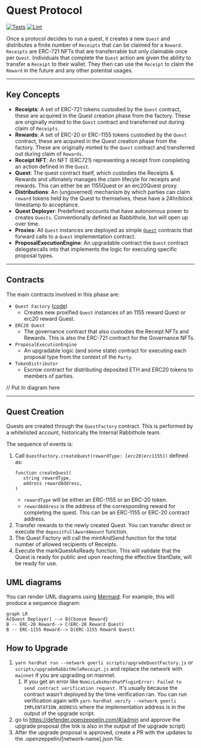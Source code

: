 # Quest Protocol
[![Tests](https://github.com/rabbitholegg/quest-protocol/workflows/Tests/badge.svg)](https://github.com/rabbitholegg/quest-protocol/actions?query=workflow%3ATests)
[![Lint](https://github.com/rabbitholegg/quest-protocol/workflows/Lint/badge.svg)](https://github.com/rabbitholegg/quest-protocol/actions?query=workflow%3ALint)


Once a protocol decides to run a quest, it creates a new `Quest` and distributes a finite number of `Receipts` that can be claimed for a `Reward`. `Receipts` are ERC-721 NFTs that are transferrable but only claimable once per `Quest`. Individuals that complete the `Quest` action are given the abliity to transfer a `Receipt` to their wallet. They then can use the `Receipt` to claim the `Reward` in the future and any other potential usages.

---

## Key Concepts

- **Receipts**: A set of ERC-721 tokens custodied by the `Quest` contract, these are acquired in the Quest creation phase from the factory. These are originally minted to the `Quest` contract and transferred out during claim of `Receipts`.
- **Rewards**: A set of ERC-20 or ERC-1155 tokens custodied by the `Quest` contract, these are acquired in the Quest creation phase from the factory. These are originally minted to the `Quest` contract and transferred out during claim of `Rewards`.
- **Receipt NFT**: An NFT (ERC721) representing a receipt from completing an action defined in the `Quest`.
- **Quest**: The quest contract itself, which custodies the Receipts & Rewards and ultimately manages the claim lifecyle for receipts and rewards. This can either be an 1155Quest or an erc20Quest proxy.
- **Distributions**: An (ungoverned) mechanism by which parties can claim `reward` tokens held by the Quest to themselves, these have a 24hr/block timestamp to acceptance.
- **Quest Deployer**: Predefined accounts that have autonomous power to creates `Quests`. Conventionally defined as Rabbithole, but will open up over time.
- **Proxies**: All `Quest` instances are deployed as simple [`Quest`](../contracts/utils/Proxy.sol) contracts that forward calls to a `Quest` implementation contract.
- **ProposalExecutionEngine**: An upgradable contract the `Quest` contract delegatecalls into that implements the logic for executing specific proposal types.

---

## Contracts

The main contracts involved in this phase are:

- `Quest Factory` ([code](../contracts/quests/QuestFactory.sol))
  - Creates new proxified `Quest` instances of an 1155 reward Quest or erc20 reward Quest.
- `ERC20 Quest`
  - The governance contract that also custodies the Receipt NFTs and Rewards. This is also the ERC-721 contract for the Governance NFTs.
- `ProposalExecutionEngine`
  - An upgradable logic (and some state) contract for executing each proposal type from the context of the `Party`.
- `TokenDistributor`
  - Escrow contract for distributing deposited ETH and ERC20 tokens to members of parties.

// Put In diagram here

---

## Quest Creation

Quests are created through the `QuestFactory` contract. This is performed
by a whitelisted account, historically the Internal Rabbithole team.

The sequence of events is:
1. Call `QuestFactory.createQuest(rewardType: [erc20|erc1155])` defined as:
   ```solidity
   function createQuest(
      string rewardType,
      address rewardAddress,
   )
   ```
   - `rewardType` will be either an ERC-1155 or an ERC-20 token.
   - `rewardAddress` is the address of the corresponding reward for completing the quest. This can be an ERC-1155 or ERC-20 contract address.
2. Transfer rewards to the newly created Quest. You can transfer direct or execute the `depositFullAwardAmount` function.
3. The Quest Factory will call the mintAndSend function for the total number of allowed recipients of Receipts.
4. Execute the markQuestAsReady function. This will validate that the Quest is ready for public and upon reaching the effective StartDate, will be ready for use.

## UML diagrams

You can render UML diagrams using [Mermaid](https://mermaidjs.github.io/). For example, this will produce a sequence diagram:

```mermaid
graph LR
A[Quest Deployer] --> B{Choose Reward}
B -- ERC-20 Reward--> C(ERC-20 Reward Quest)
B -- ERC-1155 Reward--> D(ERC-1155 Reward Quest)
```


## How to Upgrade
1. `yarn hardhat run --network goerli scripts/upgradeQuestFactory.js` or `scripts/upgradeRabbitHoleReceipt.js` and replace the network with `mainnet` if you are upgrading on mainnet.
    1. If you get an error like `NomicLabsHardhatPluginError: Failed to send contract verification request.` It's usually because the contract wasn't deployed by the time verification ran. You can run verification again with `yarn hardhat verify --network goerli IMPLENTATION_ADDRESS` where the implementation address is in the output of the upgrade script.
1. go to https://defender.openzeppelin.com/#/admin and approve the upgrade proposal (the link is also in the output of the upgrade script)
1. After the upgrade proposal is approved, create a PR with the updates to the .openzeppelin/[network-name].json file.

